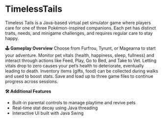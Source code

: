 # TimelessTails
Timeless Tails is a Java-based virtual pet simulator game where players care for one of three Pokémon-inspired companions. Each pet has distinct traits, needs, and minigame challenges, and requires regular care to stay happy.

**🕹️ Gameplay Overview**
Choose from Furfrou, Tyrunt, or Magearna to start your adventure. Monitor pet vitals (health, happiness, sleep, fullness) and interact through actions like Feed, Play, Go to Bed, and Take to Vet. Letting vitals drop to zero causes your pet’s health to deteriorate, eventually leading to death. Inventory items (gifts, food) can be collected during walks and used to boost stats. Save and load up to three game files to continue progress across sessions.

**🛠️ Additional Features**
- Built-in parental controls to manage playtime and revive pets
- Real-time stat decay using Java threading
- Interactive UI built with Java Swing
